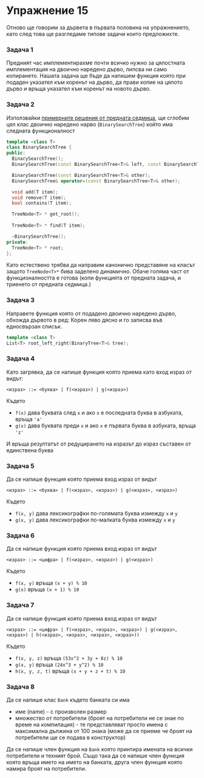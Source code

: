 # Упражнение 15

Отново ще говорим за дървета в първата половина на упражнението, като след това ще разгледаме типове задачи които предложихте.

### Задача 1
Предният час имплементирахме почти всичко нужно за цялостната имплементация на двоично наредено дърво, липсва ни само копирането. Нашата задача ще бъде да напишем функция която при подаден указател към коренът на дърво, да прави копие на цялото дърво и връща указател към коренът на новото дърво.

### Задача 2
Използвайки [примерните решения от предната седмица](../14-trees/sample-solutions/trees.cpp), ще сглобим цял клас двоично наредено нарво (`BinarySearchTree`) който има следната функционалност

```c++
template <class T>
class BinarySearchTree {
public:
  BinarySearchTree();
  BinarySearchTree(const BinarySearchTree<T>& left, const BinarySearchTree<T>& right, root);

  BinarySearchTree(const BinarySearchTree<T>& other);
  BinarySearchTree& operator=(const BinarySearchTree<T>& other);

  void add(T item);
  void remove(T item);
  bool contains(T item);

  TreeNode<T> * get_root();
  
  TreeNode<T> * find(T item); 

  ~BinarySearchTree();
private:
  TreeNode<T> * root;
};
```

Като естествено трябва да направим канонично представяне на класът защото `TreeNode<T>*` бива заделено динамично. Обаче голяма част от функционалността е готова (копи функцията от предната задача, и триенето от предната седмица.)

### Задача 3
Направете функция която от подадено двоично наредено дърво, обхожда дървото в ред: Корен ляво дясно и го записва във едносвързан списък.

```c++
template <class T>
List<T> root_left_right(BinaryTree<T>& tree); 
```

### Задача 4
Като загрявка, да се напише функция която приема като вход израз от видът:
```
<израз> ::= <буква> | f(<израз>) | g(<израз>)
```

Където
- `f(x)` дава буквата след `x` и ако `x` е последната буква в азбуката, връща `'a'`
- `g(x)` дава буквата преди `x` и ако `x` е първата буква в азбуката, връща `'z'`

И връща резултатът от редуцирането на изразът до израз съставен от единствена буква

### Задача 5
Да се напише функция която приема вход израз от видът

```
<израз> ::= <буква> | f(<израз>, <израз>) | g(<израз>, <израз>)
```

Където
- `f(x, y)` дава лексикографки по-голямата буква измежду `x` и `y`
- `g(x, y)` дава лексикографки по-малката буква измежду `x` и `y`

### Задача 6
Да се напише функция която приема вход израз от видът
```
<израз> ::= <цифра> | f(<израз>, <израз>) | g(<израз>)
```

Където
- `f(x, y)` връща `(x + y) % 10`
- `g(x)` връща `(x + 1) % 10`

### Задача 7
Да се напише функция която приема вход израз от видът
```
<израз> ::= <цифра> | f(<израз>, <израз>, <израз>) | g(<израз>, <израз>) | h(<израз>, <израз>, <израз>, <израз>))
```

Където
- `f(x, y, z)` връща `(53x^2 + 3y + 8z) % 10`
- `g(x, y)` връща `(24x^3 + y^2) % 10`
- `h(x, y, z, t)` връща `(x + y + z + t) % 10`

### Задача 8
Да се напише клас `Bank` където банката си има 
- име (name) - с произволен размер
- множество от потребители (броят на потребители не се знае по време на компилация) - те представляват просто имена с максимална дължина от 100 знака (може да се приеме че броят на потребители ще се подава в конструктор)

Да се напише член функция на `Bank` която принтира имената на всички потребители и техният брой.
Също така да се напише член функция която връща името на името на банката, друга член функция която намира броят на потребители.

